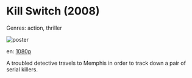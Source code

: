 # Kill Switch (2008)

Genres: action, thriller

![poster](http://image.tmdb.org/t/p/w500/f92hqOzLzzlnqxVNv4nAxXxZhbV.jpg)

en:
  [1080p](magnet:?xt=urn:btih:33bdc89e59698c46ddf9105c0297ece34ca93e5f&dn=Kill+Switch+%282008%29+1080p+BrRip+x264+-+YIFY&tr=udp%3A%2F%2Ftracker.openbittorrent.com%3A80%2Fannounce&tr=udp%3A%2F%2Fglotorrents.pw%3A6969%2Fannounce&tr=udp%3A%2F%2Ftracker.openbittorrent.com%3A80%2Fannounce&tr=udp%3A%2F%2Ftracker.opentrackr.org%3A1337%2Fannounce&tr=udp%3A%2F%2Fzer0day.to%3A1337%2Fannounce&tr=udp%3A%2F%2Ftracker.coppersurfer.tk%3A6969%2Fannounce)
  


A troubled detective travels to Memphis in order to track down a pair of serial killers.